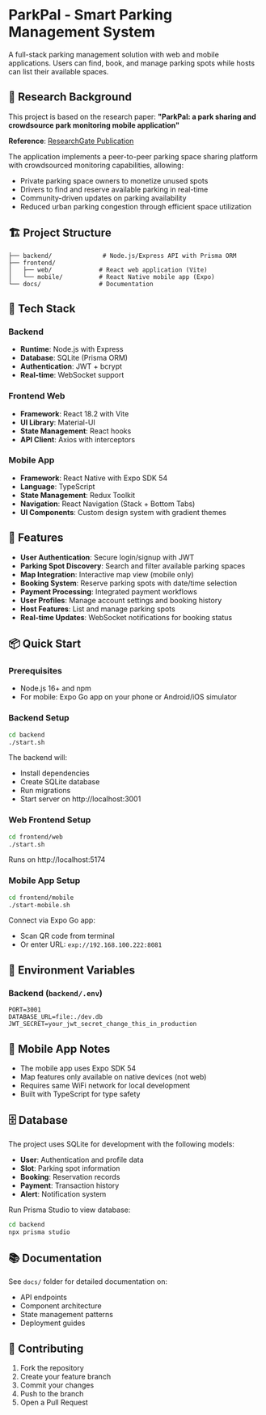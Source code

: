 # ParkPal - Smart Parking Management System

A full-stack parking management solution with web and mobile applications. Users can find, book, and manage parking spots while hosts can list their available spaces.

## 📄 Research Background

This project is based on the research paper: **"ParkPal: a park sharing and crowdsource park monitoring mobile application"**

**Reference**: [ResearchGate Publication](https://www.researchgate.net/publication/332287449_ParkPal_a_park_sharing_and_crowdsource_park_monitoring_mobile_application)

The application implements a peer-to-peer parking space sharing platform with crowdsourced monitoring capabilities, allowing:
- Private parking space owners to monetize unused spots
- Drivers to find and reserve available parking in real-time
- Community-driven updates on parking availability
- Reduced urban parking congestion through efficient space utilization

## 🏗️ Project Structure

```
├── backend/              # Node.js/Express API with Prisma ORM
├── frontend/
│   ├── web/             # React web application (Vite)
│   └── mobile/          # React Native mobile app (Expo)
└── docs/                # Documentation
```

## 🚀 Tech Stack

### Backend
- **Runtime**: Node.js with Express
- **Database**: SQLite (Prisma ORM)
- **Authentication**: JWT + bcrypt
- **Real-time**: WebSocket support

### Frontend Web
- **Framework**: React 18.2 with Vite
- **UI Library**: Material-UI
- **State Management**: React hooks
- **API Client**: Axios with interceptors

### Mobile App
- **Framework**: React Native with Expo SDK 54
- **Language**: TypeScript
- **State Management**: Redux Toolkit
- **Navigation**: React Navigation (Stack + Bottom Tabs)
- **UI Components**: Custom design system with gradient themes

## 🎯 Features

- **User Authentication**: Secure login/signup with JWT
- **Parking Spot Discovery**: Search and filter available parking spaces
- **Map Integration**: Interactive map view (mobile only)
- **Booking System**: Reserve parking spots with date/time selection
- **Payment Processing**: Integrated payment workflows
- **User Profiles**: Manage account settings and booking history
- **Host Features**: List and manage parking spots
- **Real-time Updates**: WebSocket notifications for booking status

## 📦 Quick Start

### Prerequisites
- Node.js 16+ and npm
- For mobile: Expo Go app on your phone or Android/iOS simulator

### Backend Setup

```bash
cd backend
./start.sh
```

The backend will:
- Install dependencies
- Create SQLite database
- Run migrations
- Start server on http://localhost:3001

### Web Frontend Setup

```bash
cd frontend/web
./start.sh
```

Runs on http://localhost:5174

### Mobile App Setup

```bash
cd frontend/mobile
./start-mobile.sh
```

Connect via Expo Go app:
- Scan QR code from terminal
- Or enter URL: `exp://192.168.100.222:8081`

## 🔧 Environment Variables

### Backend (`backend/.env`)
```
PORT=3001
DATABASE_URL=file:./dev.db
JWT_SECRET=your_jwt_secret_change_this_in_production
```

## 📱 Mobile App Notes

- The mobile app uses Expo SDK 54
- Map features only available on native devices (not web)
- Requires same WiFi network for local development
- Built with TypeScript for type safety

## 🗄️ Database

The project uses SQLite for development with the following models:
- **User**: Authentication and profile data
- **Slot**: Parking spot information
- **Booking**: Reservation records
- **Payment**: Transaction history
- **Alert**: Notification system

Run Prisma Studio to view database:
```bash
cd backend
npx prisma studio
```

## 📚 Documentation

See `docs/` folder for detailed documentation on:
- API endpoints
- Component architecture
- State management patterns
- Deployment guides

## 🤝 Contributing

1. Fork the repository
2. Create your feature branch
3. Commit your changes
4. Push to the branch
5. Open a Pull Request